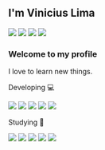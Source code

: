 

<!--
**viniciuslimax10/viniciuslimax10** is a ✨ _special_ ✨ repository because its `README.md` (this file) appears on your GitHub profile.

Here are some ideas to get you started:

- 🔭 I’m currently working on ...
- 🌱 I’m currently learning ...
- 👯 I’m looking to collaborate on ...
- 🤔 I’m looking for help with ...
- 💬 Ask me about ...
- 📫 How to reach me: ...
- 😄 Pronouns: ...
- ⚡ Fun fact: ...
-->
## I'm Vinicius Lima
<a href="https://www.linkedin.com/in/vinicius-lima-a0585492"><img src="https://img.shields.io/badge/linkedin-%230077B5.svg?&style=for-the-badge&logo=linkedin&logoColor=white"></a>
<a href="https://www.instagram.com/viniciuslimax10/"><img src="https://img.shields.io/badge/instagram-%23E4405F.svg?&style=for-the-badge&logo=instagram&logoColor=white"></a> 
<a href="https://wa.me/5511947317661"><img src="https://img.shields.io/badge/WHATSAPP-25D366?&style=for-the-badge&logo=whatsapp&logoColor=white"></a> 
<a href="mailto:viniciuslimax10@gmail.com"><img src="https://img.shields.io/badge/gmail-D14836?&style=for-the-badge&logo=gmail&logoColor=white"></a>
### Welcome to my profile 

I love to learn new things.

Developing 💻

<img src="https://img.shields.io/badge/php-%23777BB4.svg?&style=for-the-badge&logo=php&logoColor=white"> <img src="https://img.shields.io/badge/mysql-%2300f.svg?&style=for-the-badge&logo=mysql&logoColor=white"> <img src="https://img.shields.io/badge/github-%23100000.svg?&style=for-the-badge&logo=github&logoColor=white"> <img src="https://img.shields.io/badge/css3%20-%231572B6.svg?&style=for-the-badge&logo=css3&logoColor=white"> <img src="https://img.shields.io/badge/html5%20-%23E34F26.svg?&style=for-the-badge&logo=html5&logoColor=white">



Studying 📖

<img src="https://img.shields.io/badge/javascript%20-%23323330.svg?&style=for-the-badge&logo=javascript&logoColor=%23F7DF1E"> <img src="https://img.shields.io/badge/node.js%20-%2343853D.svg?&style=for-the-badge&logo=node.js&logoColor=white"> <img src="https://img.shields.io/badge/Flutter%20-%2302569B.svg?&style=for-the-badge&logo=Flutter&logoColor=white"> <img src="https://img.shields.io/badge/dart-%230175C2.svg?&style=for-the-badge&logo=dart&logoColor=white" > <img src="https://img.shields.io/badge/angular%20-%23DD0031.svg?&style=for-the-badge&logo=angular&logoColor=white">

